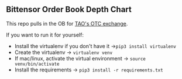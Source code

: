 Bittensor Order Book Depth Chart
---

This repo pulls in the OB for [TAO's OTC exchange](https://bittensor.exchange).


If you want to run it for yourself:
- Install the virtualenv if you don't have it ->`pip3 install virtualenv`
- Create the virtualenv -> `virtualenv venv`
- If mac/linux, activate the virtual environment -> `source venv/bin/activate`
- Install the requirements -> `pip3 install -r requirements.txt`